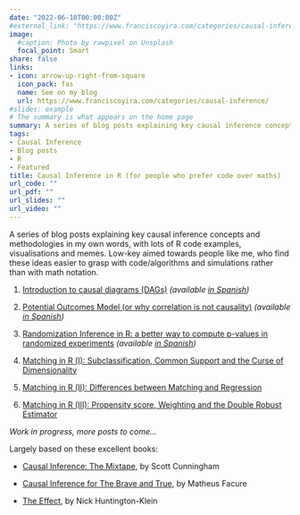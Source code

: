 ```yaml
---
date: "2022-06-10T00:00:00Z"
#external_link: "https://www.franciscoyira.com/categories/causal-inference/"
image:
  #caption: Photo by rawpixel on Unsplash
  focal_point: Smart
share: false
links:
- icon: arrow-up-right-from-square
  icon_pack: fas
  name: See on my blog
  url: https://www.franciscoyira.com/categories/causal-inference/
#slides: example
# The summary is what appears on the home page
summary: A series of blog posts explaining key causal inference concepts in my own words, with lots of R code examples, visualisations and memes.
tags:
- Causal Inference
- Blog posts
- R
- Featured
title: Causal Inference in R (for people who prefer code over maths)
url_code: ""
url_pdf: ""
url_slides: ""
url_video: ""
---
```


A series of blog posts explaining key causal inference concepts and methodologies in my own words, with lots of R code examples, visualisations and memes. Low-key aimed towards people like me, who find these ideas easier to grasp with code/algorithms and simulations rather than with math notation.

1.  [Introduction to causal diagrams (DAGs)](https://franciscoyira.com/post/2021-07-11-diagramas-causalidad-cap-3-causal-inference-mixtape/) *(available [in Spanish](https://franciscoyira.com/es/post/2021-07-11-diagramas-causalidad-cap-3-causal-inference-mixtape/))*

2.  [Potential Outcomes Model (or why correlation is not causality)](https://franciscoyira.com/post/potential-outcomes-causal-inference-mixtape/) *(available [in Spanish](https://franciscoyira.com/es/post/potential-outcomes-causal-inference-mixtape/))*

3.  [Randomization Inference in R: a better way to compute p-values in randomized experiments](https://franciscoyira.com/post/randomization-inference-causal-mixtape/) *(available [in Spanish](https://franciscoyira.com/es/post/randomization-inference-causal-mixtape/))*

4.  [Matching in R (I): Subclassification, Common Support and the Curse of Dimensionality](https://franciscoyira.com/post/matching-in-r-part-1/)

5.  [Matching in R (II): Differences between Matching and Regression](https://franciscoyira.com/post/matching-in-r-2-differences-regression/)

6.  [Matching in R (III): Propensity score, Weighting and the Double Robust Estimator](https://franciscoyira.com/post/matching-in-r-3-propensity-score-iptw/)

*Work in progress, more posts to come...*

Largely based on these excellent books:

-   [Causal Inference: The Mixtape](https://mixtape.scunning.com/), by Scott Cunningham

-   [Causal Inference for The Brave and True](https://matheusfacure.github.io/python-causality-handbook/landing-page.html), by Matheus Facure

-   [The Effect](https://theeffectbook.net/), by Nick Huntington-Klein
